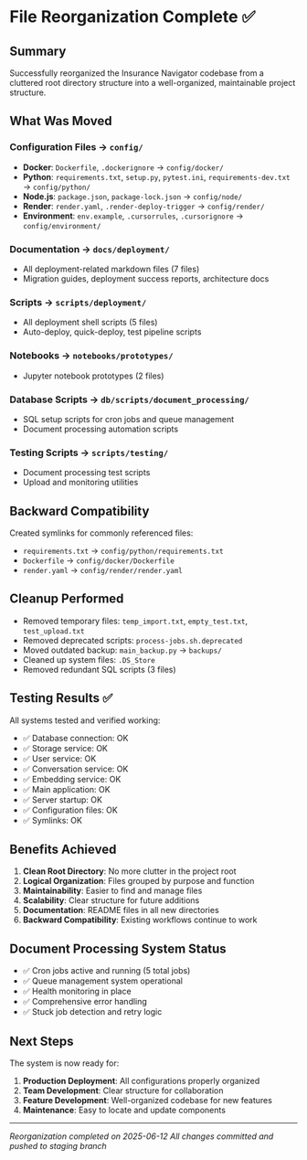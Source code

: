 # File Reorganization Complete ✅

## Summary
Successfully reorganized the Insurance Navigator codebase from a cluttered root directory structure into a well-organized, maintainable project structure.

## What Was Moved

### Configuration Files → `config/`
- **Docker**: `Dockerfile`, `.dockerignore` → `config/docker/`
- **Python**: `requirements.txt`, `setup.py`, `pytest.ini`, `requirements-dev.txt` → `config/python/`
- **Node.js**: `package.json`, `package-lock.json` → `config/node/`
- **Render**: `render.yaml`, `.render-deploy-trigger` → `config/render/`
- **Environment**: `env.example`, `.cursorrules`, `.cursorignore` → `config/environment/`

### Documentation → `docs/deployment/`
- All deployment-related markdown files (7 files)
- Migration guides, deployment success reports, architecture docs

### Scripts → `scripts/deployment/`
- All deployment shell scripts (5 files)
- Auto-deploy, quick-deploy, test pipeline scripts

### Notebooks → `notebooks/prototypes/`
- Jupyter notebook prototypes (2 files)

### Database Scripts → `db/scripts/document_processing/`
- SQL setup scripts for cron jobs and queue management
- Document processing automation scripts

### Testing Scripts → `scripts/testing/`
- Document processing test scripts
- Upload and monitoring utilities

## Backward Compatibility
Created symlinks for commonly referenced files:
- `requirements.txt` → `config/python/requirements.txt`
- `Dockerfile` → `config/docker/Dockerfile`
- `render.yaml` → `config/render/render.yaml`

## Cleanup Performed
- Removed temporary files: `temp_import.txt`, `empty_test.txt`, `test_upload.txt`
- Removed deprecated scripts: `process-jobs.sh.deprecated`
- Moved outdated backup: `main_backup.py` → `backups/`
- Cleaned up system files: `.DS_Store`
- Removed redundant SQL scripts (3 files)

## Testing Results ✅
All systems tested and verified working:
- ✅ Database connection: OK
- ✅ Storage service: OK  
- ✅ User service: OK
- ✅ Conversation service: OK
- ✅ Embedding service: OK
- ✅ Main application: OK
- ✅ Server startup: OK
- ✅ Configuration files: OK
- ✅ Symlinks: OK

## Benefits Achieved
1. **Clean Root Directory**: No more clutter in the project root
2. **Logical Organization**: Files grouped by purpose and function
3. **Maintainability**: Easier to find and manage files
4. **Scalability**: Clear structure for future additions
5. **Documentation**: README files in all new directories
6. **Backward Compatibility**: Existing workflows continue to work

## Document Processing System Status
- ✅ Cron jobs active and running (5 total jobs)
- ✅ Queue management system operational
- ✅ Health monitoring in place
- ✅ Comprehensive error handling
- ✅ Stuck job detection and retry logic

## Next Steps
The system is now ready for:
1. **Production Deployment**: All configurations properly organized
2. **Team Development**: Clear structure for collaboration
3. **Feature Development**: Well-organized codebase for new features
4. **Maintenance**: Easy to locate and update components

---
*Reorganization completed on 2025-06-12*
*All changes committed and pushed to staging branch* 